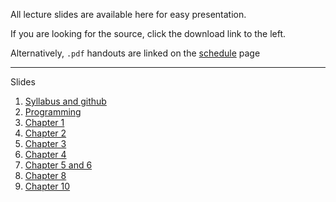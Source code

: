 

All lecture slides are available here for easy presentation.

If you are looking for the source, click the download link to the left.

Alternatively, `.pdf` handouts are linked on the [schedule](https://stats-432sp2020.github.io/schedule.html) page

---

Slides

1. [Syllabus and github](lec01.html)
1. [Programming](lec02.html)
1. [Chapter 1](lec03.html)
1. [Chapter 2](lec04.html)
1. [Chapter 3](lec05.html)
1. [Chapter 4](lec06.html)
1. [Chapter 5 and 6](lec07.html)
1. [Chapter 8](lec08.html)
1. [Chapter 10](lec09.html)
